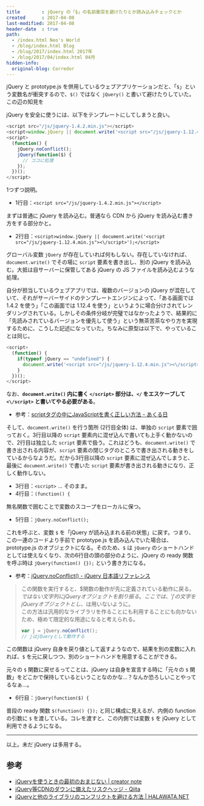 ```yaml
---
title        : jQuery の「$」の名前衝突を避けたりとか読み込みチェックとか
created      : 2017-04-08
last-modified: 2017-04-08
header-date  : true
path:
  - /index.html Neo's World
  - /blog/index.html Blog
  - /blog/2017/index.html 2017年
  - /blog/2017/04/index.html 04月
hidden-info:
  original-blog: Corredor
---
```


jQuery と prototype.js を併用しているウェブアプリケーションだと、「`$`」という変数名が衝突するので、`$()` ではなく `jQuery()` と書いて避けたりしていた。この辺の知見を

jQuery を安全に使うには、以下をテンプレートにしてしまうと良い。

```javascript
<script src="/js/jquery-1.4.2.min.js"></script>
<script>window.jQuery || document.write('<script src="/js/jquery-1.12.4.min.js"><\/script>');</script>
<script>
  (function() {
    jQuery.noConflict();
    jQuery(function($) {
      // ココに処理
    });
  })();
</script>
```

1つずつ説明。

- 1行目：`<script src="/js/jquery-1.4.2.min.js"></script>`

まずは普通に jQuery を読み込む。普通なら CDN から jQuery を読み込む書き方をする部分かと。

- 2行目：`<script>window.jQuery || document.write('<script src="/js/jquery-1.12.4.min.js"><\/script>');</script>`

グローバル変数 `jQuery` が存在していれば何もしない。存在していなければ、`document.write()` でその場に `script` 要素を書き出し、別の jQuery を読み込む。大抵は自サーバーに保管してある jQuery の JS ファイルを読み込むような処理。

自分が担当しているウェブアプリでは、複数のバージョンの jQuery が混在していて、それがサーバーサイドのテンプレートエンジンによって、「ある画面では 1.4.2 を使う」「この画面では 1.12.4 を使う」というように場合分けされてレンダリングされている。しかしその条件分岐が完璧ではなかったようで、結果的に「先読みされているバージョンを優先して使う」という無茶苦茶なやり方を実現するために、こうした記述になっていた。ちなみに原型は以下で、やっていることは同じ。

```javascript
<script>
  (function() {
    if(typeof jQuery == "undefined") {
      document.write('<script src="/js/jquery-1.12.4.min.js"><\/script>');
    }
  })();
</script>
```

なお、**`document.write()` 内に書く `</script>` 部分は、`</` をエスケープして `<\/script>` と書いてやる必要がある**。

- 参考：[scriptタグの中にJavaScriptを書く正しい方法 - あくる日](http://aql.hatenablog.com/entry/20060615/1150300264)

そして、`document.write()` を行う箇所 (2行目全体) は、単独の `script` 要素で囲っておく。3行目以降の `script` 要素内に混ぜ込んで書いても上手く動かないので、2行目は独立した `script` 要素で扱う。これはどうも、`document.write()` で書き出される内容が、`script` 要素の閉じタグのところで書き出される動きをしているからなようだ。だから3行目以降の `script` 要素に混ぜ込んでしまうと、最後に `document.write()` で書いた `script` 要素が書き出される動きになり、正しく動作しない。

- 3行目：`<script>` … そのまま。
- 4行目：`(function() {`

無名関数で囲むことで変数のスコープをローカルに保つ。

- 5行目：`jQuery.noConflict();`

これを呼ぶと、変数 `$` を「jQuery が読み込まれる前の状態」に戻す。つまり、この一連のコードより手前で prototype.js を読み込んでいた場合は、prototype.js のオブジェクトになる。そのため、`$` は `jQuery` のショートハンドとしては使えなくなり、次の6行目の頭の部分のように、jQuery の ready 関数を呼ぶ時は `jQuery(function() {});` という書き方になる。

- 参考：[jQuery.noConflict() - jQuery 日本語リファレンス](http://semooh.jp/jquery/api/core/jQuery.noConflict/_/)

> この関数を実行すると、$関数の動作が先に定義されている動作に戻る。 $ではない文字列にjQueryオブジェクトを割り振る。ここでは、'j'の文字をjQueryオブジェクトとし、$は用いないように。  
> この方法は汎用的なライブラリを作ることにも利用することにも向かないため、極めて限定的な用途になると考えられる。
> 
> ```javascript
> var j = jQuery.noConflict();
> // jはjQueryとして動作する
> ```

この関数は jQuery 自身を戻り値として返すようなので、結果を別の変数に入れれば、`$` を元に戻しつつ、別のショートハンドを用意することができる。

元々の `$` 関数に戻せるってことは、jQuery は自身を宣言する時に「元々の `$` 関数」をどこかで保持しているということなのかな…？なんか恐ろしいことやってるなぁ…。

- 6行目：`jQuery(function($) {`

普段の ready 関数 `$(function() {});` と同じ構成に見えるが、内側の function の引数に `$` を渡している。コレを渡すと、この内側では変数 `$` を jQuery として利用できるようになる。

---

以上。未だ jQuery は多用する。

## 参考

- [jQueryを使うときの最初のおまじない | creator note](http://creator.cotapon.org/articles/javascript/jquery/jquery%E3%82%92%E4%BD%BF%E3%81%86%E3%81%A8%E3%81%8D%E3%81%AE%E6%9C%80%E5%88%9D%E3%81%AE%E3%81%8A%E3%81%BE%E3%81%98%E3%81%AA%E3%81%84)
- [jQuery等CDNのダウンに備えたリスクヘッジ - Qiita](http://qiita.com/kidach1/items/5456589a799e5d787923)
- [jQueryと他のライブラリのコンフリクトを避ける方法 | HALAWATA.NET](https://www.halawata.net/2011/10/jquery-noconflict/)
